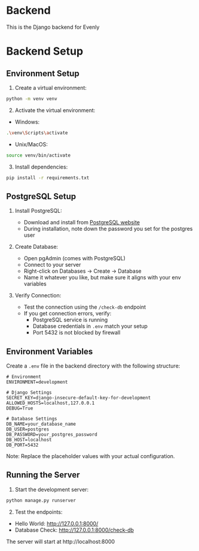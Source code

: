 # Backend

This is the Django backend for Evenly

# Backend Setup

## Environment Setup

1. Create a virtual environment:

```bash
python -m venv venv
```

2. Activate the virtual environment:

- Windows:

```bash
.\venv\Scripts\activate
```

- Unix/MacOS:

```bash
source venv/bin/activate
```

3. Install dependencies:

```bash
pip install -r requirements.txt
```

## PostgreSQL Setup

1. Install PostgreSQL:

   - Download and install from [PostgreSQL website](https://www.postgresql.org/download/)
   - During installation, note down the password you set for the postgres user

2. Create Database:

   - Open pgAdmin (comes with PostgreSQL)
   - Connect to your server
   - Right-click on Databases → Create → Database
   - Name it whatever you like, but make sure it aligns with your env variables

3. Verify Connection:
   - Test the connection using the `/check-db` endpoint
   - If you get connection errors, verify:
     - PostgreSQL service is running
     - Database credentials in `.env` match your setup
     - Port 5432 is not blocked by firewall

## Environment Variables

Create a `.env` file in the backend directory with the following structure:

```env
# Environment
ENVIRONMENT=development

# Django Settings
SECRET_KEY=django-insecure-default-key-for-development
ALLOWED_HOSTS=localhost,127.0.0.1
DEBUG=True

# Database Settings
DB_NAME=your_database_name
DB_USER=postgres
DB_PASSWORD=your_postgres_password
DB_HOST=localhost
DB_PORT=5432
```

Note: Replace the placeholder values with your actual configuration.

## Running the Server

1. Start the development server:

```bash
python manage.py runserver
```

2. Test the endpoints:

- Hello World: http://127.0.0.1:8000/
- Database Check: http://127.0.0.1:8000/check-db

The server will start at http://localhost:8000

